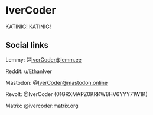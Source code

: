# IverCoder

KATINIG! KATINIG!

## Social links

Lemmy: @IverCoder@lemm.ee

Reddit: u/EthanIver

Mastodon: @IverCoder@mastodon.online

Revolt: @IverCoder (01GRXMAPZ0KRKW8HV6YYY71W1K)

Matrix: @ivercoder:matrix.org
